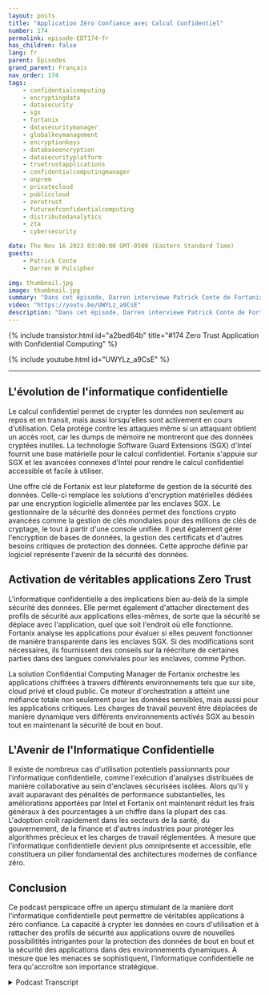 ```yaml
---
layout: posts
title: "Application Zéro Confiance avec Calcul Confidentiel"
number: 174
permalink: episode-EDT174-fr
has_children: false
lang: fr
parent: Épisodes
grand_parent: Français
nav_order: 174
tags:
    - confidentialcomputing
    - encryptingdata
    - datasecurity
    - sgx
    - fortanix
    - datasecuritymanager
    - globalkeymanagement
    - encryptionkeys
    - databaseencryption
    - datasecurityplatform
    - truetrustapplications
    - confidentialcomputingmanager
    - onprem
    - privatecloud
    - publiccloud
    - zerotrust
    - futureofconfidentialcomputing
    - distributedanalytics
    - zta
    - cybersecurity

date: Thu Nov 16 2023 03:00:00 GMT-0500 (Eastern Standard Time)
guests:
    - Patrick Conte
    - Darren W Pulsipher

img: thumbnail.jpg
image: thumbnail.jpg
summary: "Dans cet épisode, Darren interviewe Patrick Conte de Fortanix à propos de l'exploitation de l'informatique confidentielle pour sécuriser les applications dans les architectures à confiance zéro."
video: "https://youtu.be/UWYLz_a9CsE"
description: "Dans cet épisode, Darren interviewe Patrick Conte de Fortanix à propos de l'exploitation de l'informatique confidentielle pour sécuriser les applications dans les architectures à confiance zéro."
---
```


<div>
{% include transistor.html id="a2bed64b" title="#174 Zero Trust Application with Confidential Computing" %}

{% include youtube.html id="UWYLz_a9CsE" %}
</div>

---

## L'évolution de l'informatique confidentielle

Le calcul confidentiel permet de crypter les données non seulement au repos et en transit, mais aussi lorsqu'elles sont activement en cours d'utilisation. Cela protège contre les attaques même si un attaquant obtient un accès root, car les dumps de mémoire ne montreront que des données cryptées inutiles. La technologie Software Guard Extensions (SGX) d'Intel fournit une base matérielle pour le calcul confidentiel. Fortanix s'appuie sur SGX et les avancées connexes d'Intel pour rendre le calcul confidentiel accessible et facile à utiliser.

Une offre clé de Fortanix est leur plateforme de gestion de la sécurité des données. Celle-ci remplace les solutions d'encryption matérielles dédiées par une encryption logicielle alimentée par les enclaves SGX. Le gestionnaire de la sécurité des données permet des fonctions crypto avancées comme la gestion de clés mondiales pour des millions de clés de cryptage, le tout à partir d'une console unifiée. Il peut également gérer l'encryption de bases de données, la gestion des certificats et d'autres besoins critiques de protection des données. Cette approche définie par logiciel représente l'avenir de la sécurité des données.

## Activation de véritables applications Zero Trust

L'informatique confidentielle a des implications bien au-delà de la simple sécurité des données. Elle permet également d'attacher directement des profils de sécurité aux applications elles-mêmes, de sorte que la sécurité se déplace avec l'application, quel que soit l'endroit où elle fonctionne. Fortanix analyse les applications pour évaluer si elles peuvent fonctionner de manière transparente dans les enclaves SGX. Si des modifications sont nécessaires, ils fournissent des conseils sur la réécriture de certaines parties dans des langues conviviales pour les enclaves, comme Python.

La solution Confidential Computing Manager de Fortanix orchestre les applications chiffrées à travers différents environnements tels que sur site, cloud privé et cloud public. Ce moteur d'orchestration a atteint une méfiance totale non seulement pour les données sensibles, mais aussi pour les applications critiques. Les charges de travail peuvent être déplacées de manière dynamique vers différents environnements activés SGX au besoin tout en maintenant la sécurité de bout en bout.

## L'Avenir de l'Informatique Confidentielle

Il existe de nombreux cas d'utilisation potentiels passionnants pour l'informatique confidentielle, comme l'exécution d'analyses distribuées de manière collaborative au sein d'enclaves sécurisées isolées. Alors qu'il y avait auparavant des pénalités de performance substantielles, les améliorations apportées par Intel et Fortanix ont maintenant réduit les frais généraux à des pourcentages à un chiffre dans la plupart des cas. L'adoption croît rapidement dans les secteurs de la santé, du gouvernement, de la finance et d'autres industries pour protéger les algorithmes précieux et les charges de travail réglementées. À mesure que l'informatique confidentielle devient plus omniprésente et accessible, elle constituera un pilier fondamental des architectures modernes de confiance zéro.

## Conclusion

Ce podcast perspicace offre un aperçu stimulant de la manière dont l'informatique confidentielle peut permettre de véritables applications à zéro confiance. La capacité à crypter les données en cours d'utilisation et à rattacher des profils de sécurité aux applications ouvre de nouvelles possibilitités intrigantes pour la protection des données de bout en bout et la sécurité des applications dans des environnements dynamiques. À mesure que les menaces se sophistiquent, l'informatique confidentielle ne fera qu'accroître son importance stratégique.



<details>
<summary> Podcast Transcript </summary>

<p></p>

</details>
